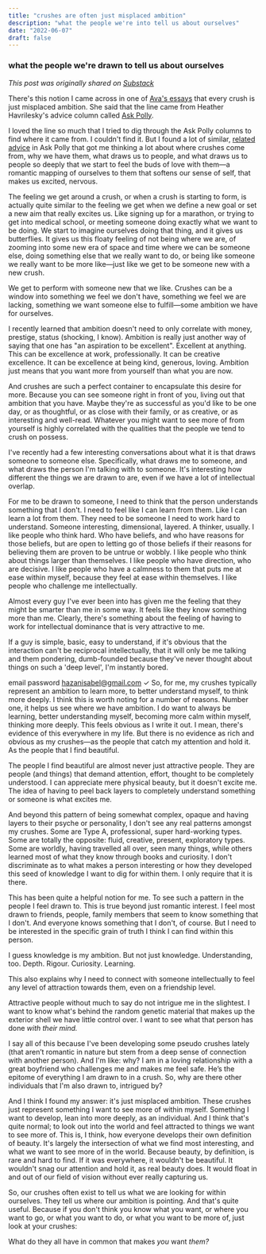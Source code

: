 ```yaml
---
title: "crushes are often just misplaced ambition"
description: "what the people we're into tell us about ourselves"
date: "2022-06-07"
draft: false
---
```

### what the people we're drawn to tell us about ourselves
_This post was originally shared on [Substack](https://mindmine.substack.com/p/crushes-are-often-just-misplaced)_

There's this notion I came across in one of [Ava's essays](https://ava.substack.com/p/how-to-avoid-half-heartedness) that every crush is just misplaced ambition. She said that the line came from Heather Havrilesky's advice column called [Ask Polly](https://askpolly.substack.com/).

I loved the line so much that I tried to dig through the Ask Polly columns to find where it came from. I couldn't find it. But I found a lot of similar, [related advice](https://www.thecut.com/2019/04/ask-polly-why-do-i-always-have-a-crush-on-someone.html) in Ask Polly that got me thinking a lot about where crushes come from, why we have them, what draws us to people, and what draws us to people so deeply that we start to feel the buds of love with them—a romantic mapping of ourselves to them that softens our sense of self, that makes us excited, nervous.

The feeling we get around a crush, or when a crush is starting to form, is actually quite similar to the feeling we get when we define a new goal or set a new aim that really excites us. Like signing up for a marathon, or trying to get into medical school, or meeting someone doing exactly what we want to be doing. We start to imagine ourselves doing that thing, and it gives us butterflies. It gives us this floaty feeling of not being where we are, of zooming into some new era of space and time where we can be someone else, doing something else that we really want to do, or being like someone we really want to be more like—just like we get to be someone new with a new crush.

We get to perform with someone new that we like. Crushes can be a window into something we feel we don't have, something we feel we are lacking, something we want someone else to fulfill—some ambition we have for ourselves.

I recently learned that ambition doesn't need to only correlate with money, prestige, status (shocking, I know). Ambition is really just another way of saying that one has "an aspiration to be excellent". Excellent at anything. This can be excellence at work, professionally. It can be creative excellence. It can be excellence at being kind, generous, loving. Ambition just means that you want more from yourself than what you are now.

And crushes are such a perfect container to encapsulate this desire for more. Because you can see someone right in front of you, living out that ambition that you have. Maybe they're as successful as you'd like to be one day, or as thoughtful, or as close with their family, or as creative, or as interesting and well-read. Whatever you might want to see more of from yourself is highly correlated with the qualities that the people we tend to crush on possess.

I've recently had a few interesting conversations about what it is that draws someone to someone else. Specifically, what draws me to someone, and what draws the person I'm talking with to someone. It's interesting how different the things we are drawn to are, even if we have a lot of intellectual overlap.

For me to be drawn to someone, I need to think that the person understands something that I don't. I need to feel like I can learn from them. Like I can learn a lot from them. They need to be someone I need to work hard to understand. Someone interesting, dimensional, layered. A thinker, usually. I like people who think hard. Who have beliefs, and who have reasons for those beliefs, but are open to letting go of those beliefs if their reasons for believing them are proven to be untrue or wobbly. I like people who think about things larger than themselves. I like people who have direction, who are decisive. I like people who have a calmness to them that puts me at ease within myself, because they feel at ease within themselves. I like people who challenge me intellectually.

Almost every guy I've ever been into has given me the feeling that they might be smarter than me in some way. It feels like they know something more than me. Clearly, there's something about the feeling of having to work for intellectual dominance that is very attractive to me.

If a guy is simple, basic, easy to understand, if it's obvious that the interaction can't be reciprocal intellectually, that it will only be me talking and them pondering, dumb-founded because they've never thought about things on such a 'deep level', I'm instantly bored.

email
password
hazanisabel@gmail.com
✓
So, for me, my crushes typically represent an ambition to learn more, to better understand myself, to think more deeply. I think this is worth noting for a number of reasons. Number one, it helps us see where we have ambition. I do want to always be learning, better understanding myself, becoming more calm within myself, thinking more deeply. This feels obvious as I write it out. I mean, there's evidence of this everywhere in my life. But there is no evidence as rich and obvious as my crushes—as the people that catch my attention and hold it. As the people that I find beautiful.

The people I find beautiful are almost never just attractive people. They are people (and things) that demand attention, effort, thought to be completely understood. I can appreciate mere physical beauty, but it doesn't excite me. The idea of having to peel back layers to completely understand something or someone is what excites me.

And beyond this pattern of being somewhat complex, opaque and having layers to their psyche or personality, I don't see any real patterns amongst my crushes. Some are Type A, professional, super hard-working types. Some are totally the opposite: fluid, creative, present, exploratory types. Some are worldly, having travelled all over, seen many things, while others learned most of what they know through books and curiosity. I don't discriminate as to what makes a person interesting or how they developed this seed of knowledge I want to dig for within them. I only require that it is there.

This has been quite a helpful notion for me. To see such a pattern in the people I feel drawn to. This is true beyond just romantic interest. I feel most drawn to friends, people, family members that seem to know something that I don't. And everyone knows something that I don't, of course. But I need to be interested in the specific grain of truth I think I can find within this person.

I guess knowledge is my ambition. But not just knowledge. Understanding, too. Depth. Rigour. Curiosity. Learning.

This also explains why I need to connect with someone intellectually to feel any level of attraction towards them, even on a friendship level.

Attractive people without much to say do not intrigue me in the slightest. I want to know what's behind the random genetic material that makes up the exterior shell we have little control over. I want to see what that person has done _with their mind._

I say all of this because I've been developing some pseudo crushes lately (that aren’t romantic in nature but stem from a deep sense of connection with another person). And I'm like: why? I am in a loving relationship with a great boyfriend who challenges me and makes me feel safe. He’s the epitome of everything I am drawn to in a crush. So, why are there other individuals that I'm also drawn to, intrigued by?

And I think I found my answer: it's just misplaced ambition. These crushes just represent something I want to see more of within myself. Something I want to develop, lean into more deeply, as an individual. And I think that's quite normal; to look out into the world and feel attracted to things we want to see more of. This is, I think, how everyone develops their own definition of beauty. It's largely the intersection of what we find most interesting, and what we want to see more of in the world. Because beauty, by definition, is rare and hard to find. If it was everywhere, it wouldn't be beautiful. It wouldn't snag our attention and hold it, as real beauty does. It would float in and out of our field of vision without ever really capturing us.

So, our crushes often exist to tell us what we are looking for within ourselves. They tell us where our ambition is pointing. And that's quite useful. Because if you don't think you know what you want, or where you want to go, or what you want to do, or what you want to be more of, just look at your crushes:

What do they all have in common that makes _you_ want _them?_